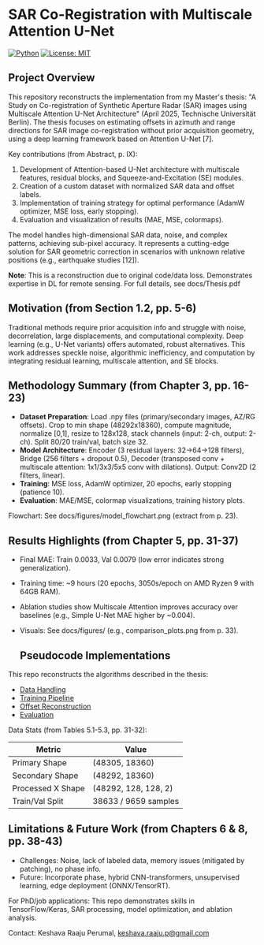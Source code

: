 # SAR Co-Registration with Multiscale Attention U-Net

[![Python](https://img.shields.io/badge/python-3.10-blue)](https://www.python.org)
[![License: MIT](https://img.shields.io/badge/License-MIT-yellow.svg)](https://opensource.org/licenses/MIT)

## Project Overview
This repository reconstructs the implementation from my Master's thesis: "A Study on Co-registration of Synthetic Aperture Radar (SAR) images using Multiscale Attention U-Net Architecture" (April 2025, Technische Universität Berlin). The thesis focuses on estimating offsets in azimuth and range directions for SAR image co-registration without prior acquisition geometry, using a deep learning framework based on Attention U-Net [7].

Key contributions (from Abstract, p. IX):
1. Development of Attention-based U-Net architecture with multiscale features, residual blocks, and Squeeze-and-Excitation (SE) modules.
2. Creation of a custom dataset with normalized SAR data and offset labels.
3. Implementation of training strategy for optimal performance (AdamW optimizer, MSE loss, early stopping).
4. Evaluation and visualization of results (MAE, MSE, colormaps).

The model handles high-dimensional SAR data, noise, and complex patterns, achieving sub-pixel accuracy. It represents a cutting-edge solution for SAR geometric correction in scenarios with unknown relative positions (e.g., earthquake studies [12]).

**Note**: This is a reconstruction due to original code/data loss. Demonstrates expertise in DL for remote sensing. For full details, see docs/Thesis.pdf

## Motivation (from Section 1.2, pp. 5-6)
Traditional methods require prior acquisition info and struggle with noise, decorrelation, large displacements, and computational complexity. Deep learning (e.g., U-Net variants) offers automated, robust alternatives. This work addresses speckle noise, algorithmic inefficiency, and computation by integrating residual learning, multiscale attention, and SE blocks.

## Methodology Summary (from Chapter 3, pp. 16-23)
- **Dataset Preparation**: Load .npy files (primary/secondary images, AZ/RG offsets). Crop to min shape (48292x18360), compute magnitude, normalize [0,1], resize to 128x128, stack channels (input: 2-ch, output: 2-ch). Split 80/20 train/val, batch size 32.
- **Model Architecture**: Encoder (3 residual layers: 32→64→128 filters), Bridge (256 filters + dropout 0.5), Decoder (transposed conv + multiscale attention: 1x1/3x3/5x5 conv with dilations). Output: Conv2D (2 filters, linear).
- **Training**: MSE loss, AdamW optimizer, 20 epochs, early stopping (patience 10).
- **Evaluation**: MAE/MSE, colormap visualizations, training history plots.

Flowchart: See docs/figures/model_flowchart.png (extract from p. 23).

## Results Highlights (from Chapter 5, pp. 31-37)
- Final MAE: Train 0.0033, Val 0.0079 (low error indicates strong generalization).
- Training time: ~9 hours (20 epochs, 3050s/epoch on AMD Ryzen 9 with 64GB RAM).
- Ablation studies show Multiscale Attention improves accuracy over baselines (e.g., Simple U-Net MAE higher by ~0.004).
- Visuals: See docs/figures/ (e.g., comparison_plots.png from p. 33).

  ## Pseudocode Implementations
This repo reconstructs the algorithms described in the thesis:

- [Data Handling](src/data_handling_pseudocode.md)
- [Training Pipeline](src/training_pipeline_pseudocode.md)
- [Offset Reconstruction](src/offset_reconstruction_pseudocode.md)
- [Evaluation](src/evaluation_pseudocode.md)

Data Stats (from Tables 5.1-5.3, pp. 31-32):

| Metric | Value |
|--------|-------|
| Primary Shape | (48305, 18360) |
| Secondary Shape | (48292, 18360) |
| Processed X Shape | (48292, 128, 128, 2) |
| Train/Val Split | 38633 / 9659 samples |

## Limitations & Future Work (from Chapters 6 & 8, pp. 38-43)
- Challenges: Noise, lack of labeled data, memory issues (mitigated by patching), no phase info.
- Future: Incorporate phase, hybrid CNN-transformers, unsupervised learning, edge deployment (ONNX/TensorRT).

For PhD/job applications: This repo demonstrates skills in TensorFlow/Keras, SAR processing, model optimization, and ablation analysis.

Contact: Keshava Raaju Perumal, keshava.raaju.p@gmail.com
